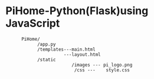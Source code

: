 # PiHome-Python(Flask)using JavaScript

          PiHome/ 
                /app.py 
                /templates---main.html 
                          ---layout.html
                /static 
                             /images --- pi_logo.png 
                              /css ---    style.css  
